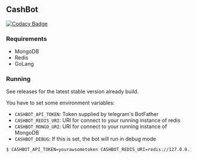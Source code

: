 ## CashBot

[![Codacy Badge](https://api.codacy.com/project/badge/Grade/71a01800fa1e44118a0ff8fa3471b867)](https://app.codacy.com/app/washingt0/cashbot?utm_source=github.com&utm_medium=referral&utm_content=washingt0/cashbot&utm_campaign=Badge_Grade_Dashboard)

### Requirements
* MongoDB
* Redis
* GoLang

### Running
See releases for the latest stable version already build.

You have to set some environment variables:

* `CASHBOT_API_TOKEN`: Token supplied by telegram's BotFather
* `CASHBOT_REDIS_URI`: URI for connect to your running instance of redis
* `CASHBOT_MONGO_URI`: URI for connect to your running instance of MongoDB
* `CASHBOT_DEBUG`: If this is set, the bot will run in debug mode

```bash
$ CASHBOT_API_TOKEN=yourawsometoken CASHBOT_REDIS_URI=redis://127.0.0.1:6379 CASHBOT_MONGO_URI=mongodb://127.0.0.1:27017 CASHBOT_DEBUG=1 ./cashbot
```
